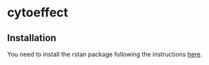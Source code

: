 # cytoeffect

## Installation

You need to install the rstan package following the instructions [here](https://github.com/stan-dev/rstan/wiki/Installing-RStan-on-Mac-or-Linux).
